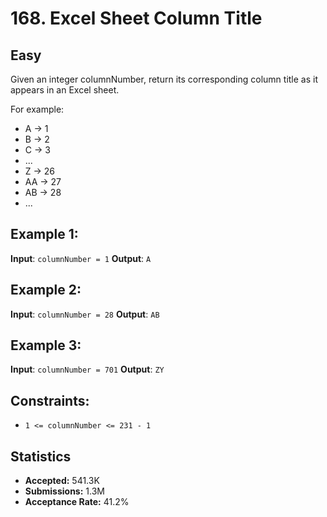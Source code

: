 # 168. Excel Sheet Column Title

## Easy

Given an integer columnNumber, return its corresponding column title as it appears in an Excel sheet.

For example:

- A -> 1 
- B -> 2 
- C -> 3 
- ... 
- Z -> 26 
- AA -> 27 
- AB -> 28 
- ...
 

## Example 1:

**Input**: `columnNumber = 1`
**Output**: `A`

## Example 2:

**Input**: `columnNumber = 28`
**Output**: `AB`

## Example 3:

**Input**: `columnNumber = 701`
**Output**: `ZY`
 

## Constraints:

- `1 <= columnNumber <= 231 - 1`

## Statistics

- **Accepted:** 541.3K
- **Submissions:** 1.3M
- **Acceptance Rate:** 41.2%
